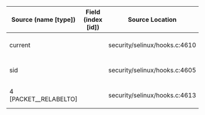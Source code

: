 | Source (name [type])  | Field (index [id]) | Source Location               | Label at Source             |
|-----------------------|--------------------|-------------------------------|-----------------------------|
| current               |                    | security/selinux/hooks.c:4610 | subject, dynamic, external  |
| sid                   |                    | security/selinux/hooks.c:4605 | object, dynamic, input      |
| 4 [PACKET__RELABELTO] |                    | security/selinux/hooks.c:4613 | operation, static, mediator |